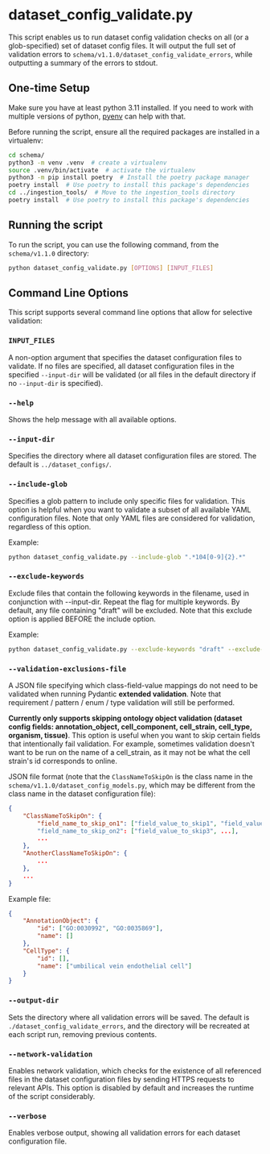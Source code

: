 
# dataset_config_validate.py
This script enables us to run dataset config validation checks on all (or a glob-specified) set of dataset config files. It will output the full set of validation errors to `schema/v1.1.0/dataset_config_validate_errors`, while outputting a summary of the errors to stdout.

## One-time Setup
Make sure you have at least python 3.11 installed. If you need to work with multiple versions of python, [pyenv](https://github.com/pyenv/pyenv) can help with that.

Before running the script, ensure all the required packages are installed in a virtualenv:
```bash
cd schema/
python3 -m venv .venv  # create a virtualenv
source .venv/bin/activate  # activate the virtualenv
python3 -m pip install poetry  # Install the poetry package manager
poetry install  # Use poetry to install this package's dependencies
cd ../ingestion_tools/  # Move to the ingestion_tools directory
poetry install  # Use poetry to install this package's dependencies
```

## Running the script

To run the script, you can use the following command, from the `schema/v1.1.0` directory:
```bash
python dataset_config_validate.py [OPTIONS] [INPUT_FILES]
```

## Command Line Options
This script supports several command line options that allow for selective validation:

### `INPUT_FILES`
A non-option argument that specifies the dataset configuration files to validate. If no files are specified, all dataset configuration files in the specified `--input-dir` will be validated (or all files in the default directory if no `--input-dir` is specified).

### `--help`
Shows the help message with all available options.

### `--input-dir`
Specifies the directory where all dataset configuration files are stored. The default is `../dataset_configs/`.

### `--include-glob`
Specifies a glob pattern to include only specific files for validation. This option is helpful when you want to validate a subset of all available YAML configuration files. Note that only YAML files are considered for validation, regardless of this option.

Example:
```bash
python dataset_config_validate.py --include-glob ".*104[0-9]{2}.*"
```

### `--exclude-keywords`
Exclude files that contain the following keywords in the filename, used in conjunction with --input-dir. Repeat the flag for multiple keywords. By default, any file containing "draft" will be excluded. Note that this exclude option is applied BEFORE the include option.

Example:
```bash
python dataset_config_validate.py --exclude-keywords "draft" --exclude-keywords "test"
```

### `--validation-exclusions-file`
A JSON file specifying which class-field-value mappings do not need to be validated when running Pydantic **extended validation**. Note that requirement / pattern / enum / type validation will still be performed.

**Currently only supports skipping ontology object validation (dataset config fields: annotation_object, cell_component, cell_strain, cell_type, organism, tissue)**. This option is useful when you want to skip certain fields that intentionally fail validation. For example, sometimes validation doesn't want to be run on the name of a cell_strain, as it may not be what the cell strain's id corresponds to online.

JSON file format (note that the `ClassNameToSkipOn` is the class name in the `schema/v1.1.0/dataset_config_models.py`, which may be different from the class name in the dataset configuration file):
```json
{
    "ClassNameToSkipOn": {
        "field_name_to_skip_on1": ["field_value_to_skip1", "field_value_to_skip2"]
        "field_name_to_skip_on2": ["field_value_to_skip3", ...],
        ...
    },
    "AnotherClassNameToSkipOn": {
        ...
    },
    ...
}
```

Example file:
```json
{
    "AnnotationObject": {
        "id": ["GO:0030992", "GO:0035869"],
        "name": []
    },
    "CellType": {
        "id": [],
        "name": ["umbilical vein endothelial cell"]
    }
}
```

### `--output-dir`
Sets the directory where all validation errors will be saved. The default is `./dataset_config_validate_errors`, and the directory will be recreated at each script run, removing previous contents.

### `--network-validation`
Enables network validation, which checks for the existence of all referenced files in the dataset configuration files by sending HTTPS requests to relevant APIs. This option is disabled by default and increases the runtime of the script considerably.

### `--verbose`
Enables verbose output, showing all validation errors for each dataset configuration file.
